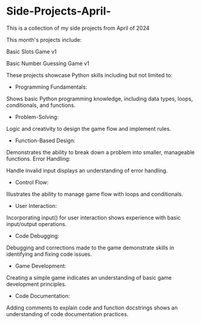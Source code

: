 # Side-Projects-April-
This is a collection of my side projects from April of 2024

This month's projects include:
  
  Basic Slots Game v1
  
  Basic Number Guessing Game v1



These projects showcase Python skills including but not limited to:
- Programming Fundamentals:

Shows basic Python programming knowledge, including data types, loops, conditionals, and functions.
- Problem-Solving:

Logic and creativity to design the game flow and implement rules.
- Function-Based Design:

Demonstrates the ability to break down a problem into smaller, manageable functions.
Error Handling:

Handle invalid input displays an understanding of error handling.
- Control Flow:

Illustrates the ability to manage game flow with loops and conditionals. 
- User Interaction:

Incorporating input() for user interaction shows experience with basic input/output operations.
- Code Debugging:

Debugging and corrections made to the game demonstrate skills in identifying and fixing code issues.
- Game Development:

Creating a simple game indicates an understanding of basic game development principles.
- Code Documentation:

Adding comments to explain code and function docstrings shows an understanding of code documentation practices.
